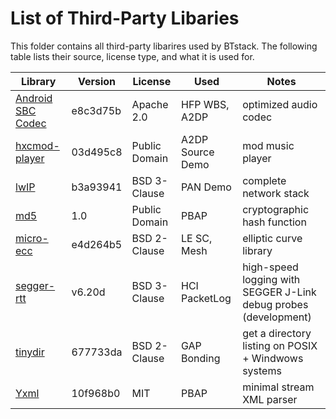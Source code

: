 # List of Third-Party Libaries

This folder contains all third-party libarires used by BTstack. The following table lists their source, license type, and what it is used for.

Library                                                                                                         | Version  | License       | Used             | Notes
----------------------------------------------------------------------------------------------------------------|----------|---------------|------------------|----------
[Android SBC Codec](https://android.googlesource.com/platform/external/bluetooth/bluedroid/+/master/embdrv/sbc) | e8c3d75b | Apache 2.0    | HFP WBS, A2DP    | optimized audio codec
[hxcmod-player](https://github.com/jfdelnero/HxCModPlayer)                                                      | 03d495c8 | Public Domain | A2DP Source Demo | mod music player
[lwIP](http://savannah.nongnu.org/projects/lwip/)                                                               | b3a93941 | BSD 3-Clause  | PAN Demo         | complete network stack
[md5](http://openwall.info/wiki/people/solar/software/public-domain-source-code/md5)                            |      1.0 | Public Domain | PBAP             | cryptographic hash function
[micro-ecc](https://github.com/kmackay/micro-ecc)                                                               | e4d264b5 | BSD 2-Clause  | LE SC, Mesh      | elliptic curve library
[segger-rtt](https://www.segger.com/products/debug-probes/j-link/technology/about-real-time-transfer/)          |   v6.20d | BSD 3-Clause  | HCI PacketLog    | high-speed logging with SEGGER J-Link debug probes (development)
[tinydir](https://github.com/cxong/tinydir)                                                                     | 677733da | BSD 2-Clause  | GAP Bonding      | get a directory listing on POSIX + Windwows systems
[Yxml](https://dev.yorhel.nl/yxml)                                                                              | 10f968b0 | MIT           | PBAP             | minimal stream XML parser
